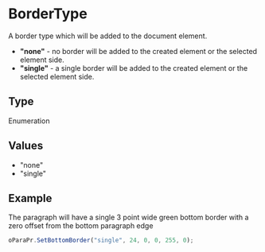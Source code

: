 # BorderType

A border type which will be added to the document element.* **"none"** - no border will be added to the created element or the selected element side.* **"single"** - a single border will be added to the created element or the selected element side.

## Type

Enumeration

## Values

- "none"
- "single"


## Example

The paragraph will have a single 3 point wide green bottom border with a zero offset from the bottom paragraph edge

```javascript
oParaPr.SetBottomBorder("single", 24, 0, 0, 255, 0);
```
